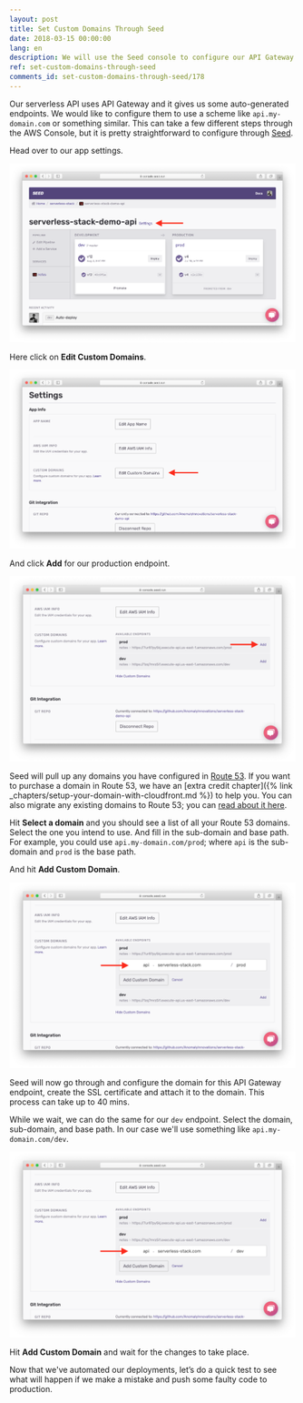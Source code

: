 ```yaml
---
layout: post
title: Set Custom Domains Through Seed
date: 2018-03-15 00:00:00
lang: en
description: We will use the Seed console to configure our API Gateway endpoints in our Serverless project with custom domains. To configure a stage with a custom domain go to the stage settings, select the Route 53 domain, a sub-domain, and the base path.
ref: set-custom-domains-through-seed
comments_id: set-custom-domains-through-seed/178
---
```


Our serverless API uses API Gateway and it gives us some auto-generated endpoints. We would like to configure them to use a scheme like `api.my-domain.com` or something similar. This can take a few different steps through the AWS Console, but it is pretty straightforward to configure through [Seed](https://seed.run).

Head over to our app settings.

![Seed app pipeline screenshot](/assets/part2/seed-app-pipeline.png)

Here click on **Edit Custom Domains**.

![Click Edit Custom Domains in app settings screenshot](/assets/part2/click-edit-custom-domains-in-app-settings.png)

And click **Add** for our production endpoint.

![Click Add for production endpoint in custom domain settings](/assets/part2/click-add-for-production-endpoint-in-custom-domain-settings.png)

Seed will pull up any domains you have configured in [Route 53](https://aws.amazon.com/route53/). If you want to purchase a domain in Route 53, we have an [extra credit chapter]({% link _chapters/setup-your-domain-with-cloudfront.md %}) to help you. You can also migrate any existing domains to Route 53; you can [read about it here](https://docs.aws.amazon.com/Route53/latest/DeveloperGuide/MigratingDNS.html).  

Hit **Select a domain** and you should see a list of all your Route 53 domains. Select the one you intend to use. And fill in the sub-domain and base path. For example, you could use `api.my-domain.com/prod`; where `api` is the sub-domain and `prod` is the base path.

And hit **Add Custom Domain**.

![Click Add Custom Domain button for prod endpoint](/assets/part2/click-add-custom-domain-button-for-prod-endpoint.png)

Seed will now go through and configure the domain for this API Gateway endpoint, create the SSL certificate and attach it to the domain. This process can take up to 40 mins.

While we wait, we can do the same for our `dev` endpoint. Select the domain, sub-domain, and base path. In our case we'll use something like `api.my-domain.com/dev`.

![Click Add Custom Domain button for dev endpoint](/assets/part2/click-add-custom-domain-button-for-dev-endpoint.png)

Hit **Add Custom Domain** and wait for the changes to take place.

Now that we've automated our deployments, let’s do a quick test to see what will happen if we make a mistake and push some faulty code to production.
